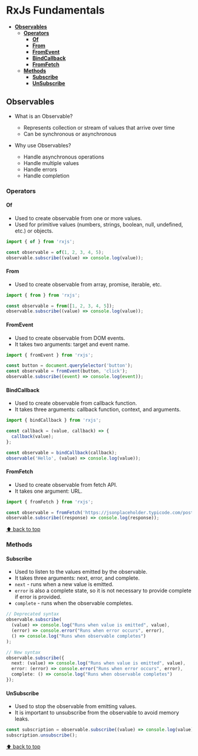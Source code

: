 # **RxJs Fundamentals** <!-- omit in toc -->

- [**Observables**](#observables)
  - [**Operators**](#operators)
    - [**Of**](#of)
    - [**From**](#from)
    - [**FromEvent**](#fromevent)
    - [**BindCallback**](#bindcallback)
    - [**FromFetch**](#fromfetch)
  - [**Methods**](#methods)
    - [**Subscribe**](#subscribe)
    - [**UnSubscribe**](#unsubscribe)


## **Observables**

- What is an Observable?
  - Represents collection or stream of values that arrive over time
  - Can be synchronous or asynchronous

- Why use Observables?
  - Handle asynchronous operations
  - Handle multiple values
  - Handle errors
  - Handle completion

### **Operators**
#### **Of**

- Used to create observable from one or more values.
- Used for primitive values (numbers, strings, boolean, null, undefined, etc.) or objects.

```typescript
import { of } from 'rxjs';

const observable = of(1, 2, 3, 4, 5);
observable.subscribe((value) => console.log(value));
```

#### **From**

- Used to create observable from array, promise, iterable, etc.

```typescript
import { from } from 'rxjs';

const observable = from([1, 2, 3, 4, 5]);
observable.subscribe((value) => console.log(value));
```

#### **FromEvent**

- Used to create observable from DOM events.
- It takes two arguments: target and event name.

```typescript
import { fromEvent } from 'rxjs';

const button = document.querySelector('button');
const observable = fromEvent(button, 'click');
observable.subscribe((event) => console.log(event));
```

#### **BindCallback**

- Used to create observable from callback function.
- It takes three arguments: callback function, context, and arguments.

```typescript
import { bindCallback } from 'rxjs';

const callback = (value, callback) => {
  callback(value);
};

const observable = bindCallback(callback);
observable('Hello', (value) => console.log(value));
```

#### **FromFetch**

- Used to create observable from fetch API.
- It takes one argument: URL.

```typescript
import { fromFetch } from 'rxjs';

const observable = fromFetch('https://jsonplaceholder.typicode.com/posts');
observable.subscribe((response) => console.log(response));
```

[⬆ back to top](#)

### **Methods**

#### **Subscribe**
  - Used to listen to the values emitted by the observable.
  - It takes three arguments: next, error, and complete.
  - `next` - runs when a new value is emitted.
  - `error` is also a complete state, so it is not necessary to provide complete if error is provided.
  - `complete` - runs when the observable completes.

```typescript
// Deprecated syntax
observable.subscribe(
  (value) => console.log("Runs when value is emitted", value),
  (error) => console.error("Runs when error occurs", error),
  () => console.log("Runs when observable completes")
);

// New syntax
observable.subscribe({
  next: (value) => console.log("Runs when value is emitted", value),
  error: (error) => console.error("Runs when error occurs", error),
  complete: () => console.log("Runs when observable completes")
});
```
#### **UnSubscribe**

- Used to stop the observable from emitting values.
- It is important to unsubscribe from the observable to avoid memory leaks.

```typescript
const subscription = observable.subscribe((value) => console.log(value));
subscription.unsubscribe();
```

[⬆ back to top](#)
